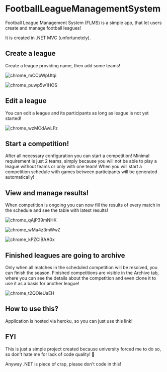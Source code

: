 # FootballLeagueManagementSystem

Football League Management System (FLMS) is a simple app, that let users create and manage football leagues! 

It is created in .NET MVC (unfortunetely).

## Create a league

Create a league providing name, then add some teams!

![chrome_mCCpWpUtqi](https://user-images.githubusercontent.com/63170610/172017991-b0548414-b868-48aa-add3-9d316eeac27c.png)

![chrome_puwp5w1HOS](https://user-images.githubusercontent.com/63170610/172017998-ef61fdf5-f42c-4e4b-8b5c-be35011a59f2.png)

## Edit a league

You can edit a league and its participants as long as league is not yet started!

![chrome_wzMCdAwLFz](https://user-images.githubusercontent.com/63170610/172018029-5fb207f3-17d9-4413-b592-8a89c3d14072.png)

## Start a competition!

After all necessary configuration you can start a competition! Minimal requirement is just 2 teams, simply because you will not be able to play a league without teams or only with one team! When you will start a competition schedule with games between participants will be generated automatically!

## View and manage results!

When competition is ongoing you can now fill the results of every match in the schedule and see the table with latest results! 

![chrome_qAjP39mNHK](https://user-images.githubusercontent.com/63170610/172018117-96a9f0df-2398-4c86-a62f-809547c75eba.png)

![chrome_wMa4z3mWwZ](https://user-images.githubusercontent.com/63170610/172018121-af92adaf-3c5e-4cdb-a8ce-1f6509611a84.png)

![chrome_kPZCIBAA0x](https://user-images.githubusercontent.com/63170610/172018150-66ce2fac-b892-4384-a24e-f4d8e7c5bf03.png)

## Finished leagues are going to archive

Only when all matches in the scheduled competition will be resolved, you can finish the season. Finished competitions are visible in the Archive tab, where you can see the details about the competition and even clone it to use it as a basis for another league!

![chrome_t2QOieUaEH](https://user-images.githubusercontent.com/63170610/172018188-2e2790d5-4414-4336-942d-b968bb28f5b8.png)

## How to use this?

Application is hosted via heroku, so you can just use this link!

## FYI

This is just a simple project created because university forced me to do so, so don't hate me for lack of code quality! 🥰

Anyway .NET is piece of crap, please don't code in this!


